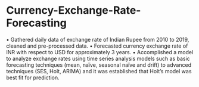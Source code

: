 # Currency-Exchange-Rate-Forecasting
•	 Gathered daily data of exchange rate of Indian Rupee from 2010 to 2019, cleaned and pre-processed data.
•	 Forecasted currency exchange rate of INR with respect to USD for approximately 3 years.
•	 Accomplished a model to analyze exchange rates using time series analysis models such as basic forecasting techniques (mean, naïve, seasonal naïve and drift) to advanced techniques (SES, Holt, ARIMA) and it was established that Holt’s model was best fit for prediction.

